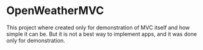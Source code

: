 # OpenWeatherMVC
This project where created only for demonstration of MVC itself and how simple it can be. But it is not a best way to implement apps, and it was done only for demonstration.
